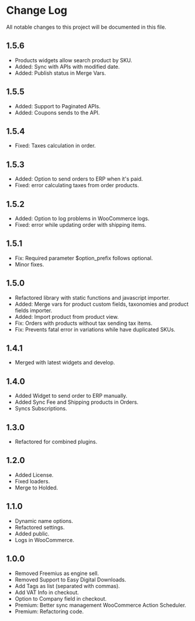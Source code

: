 # Change Log

All notable changes to this project will be documented in this file.

## 1.5.6

* Products widgets allow search product by SKU.
* Added: Sync with APIs with modified date.
* Added: Publish status in Merge Vars.

## 1.5.5

* Added: Support to Paginated APIs.
* Added: Coupons sends to the API.

## 1.5.4

* Fixed: Taxes calculation in order.

## 1.5.3

* Added: Option to send orders to ERP when it's paid.
* Fixed: error calculating taxes from order products.

## 1.5.2

* Added: Option to log problems in WooCommerce logs.
* Fixed: error while updating order with shipping items.

## 1.5.1

* Fix: Required parameter $option_prefix follows optional.
* Minor fixes.

## 1.5.0

* Refactored library with static functions and javascript importer.
* Added: Merge vars for product custom fields, taxonomies and product fields importer.
* Added: Import product from product view.
* Fix: Orders with products without tax sending tax items.
* Fix: Prevents fatal error in variations while have duplicated SKUs.

## 1.4.1

* Merged with latest widgets and develop.

## 1.4.0

* Added Widget to send order to ERP manually.
* Added Sync Fee and Shipping products in Orders.
* Syncs Subscriptions.

## 1.3.0

* Refactored for combined plugins.

## 1.2.0

* Added License.
* Fixed loaders.
* Merge to Holded.

## 1.1.0

* Dynamic name options.
* Refactored settings.
* Added public.
* Logs in WooCommerce.

## 1.0.0

* Removed Freemius as engine sell.
* Removed Support to Easy Digital Downloads.
* Add Tags as list (separated with commas).
* Add VAT Info in checkout.
* Option to Company field in checkout.
* Premium: Better sync management WooCommerce Action Scheduler.
* Premium: Refactoring code.
